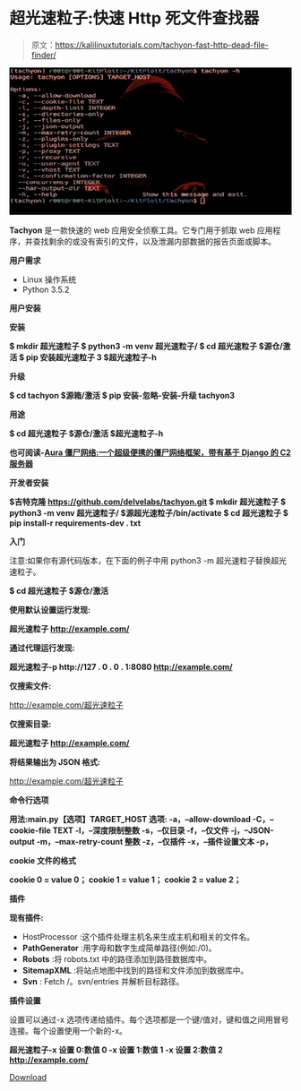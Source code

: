 # 超光速粒子:快速 Http 死文件查找器

> 原文：<https://kalilinuxtutorials.com/tachyon-fast-http-dead-file-finder/>

[![Tachyon : Fast Http Dead File Finder](img/6ca891b2afc3e80ada6b1defde4d6066.png "Tachyon : Fast Http Dead File Finder")](https://1.bp.blogspot.com/-yapNQq7nVxM/XY9GYdycqCI/AAAAAAAACqg/1lyVf4BqOHcHV2tSe-McDJfsu62n_V3FQCLcBGAsYHQ/s1600/tachyon%2B%25281%2529.png)

**Tachyon** 是一款快速的 web 应用安全侦察工具。它专门用于抓取 web 应用程序，并查找剩余的或没有索引的文件，以及泄漏内部数据的报告页面或脚本。

**用户需求**

*   Linux 操作系统
*   Python 3.5.2

**用户安装**

**安装**

**$ mkdir 超光速粒子
$ python3 -m venv 超光速粒子/
$ cd 超光速粒子
$源仓/激活
$ pip 安装超光速粒子 3
$超光速粒子-h**

**升级**

**$ cd tachyon
$源箱/激活
$ pip 安装-忽略-安装-升级 tachyon3**

**用途**

**$ cd 超光速粒子
$源仓/激活
$超光速粒子-h**

**也可阅读-[Aura 僵尸网络:一个超级便携的僵尸网络框架，带有基于 Django 的 C2 服务器](https://kalilinuxtutorials.com/aura-botnet-django-based-c2-server/)**

**开发者安装**

**$吉特克隆 https://github.com/delvelabs/tachyon.git
$ mkdir 超光速粒子
$ python3 -m venv 超光速粒子/
$源超光速粒子/bin/activate
$ cd 超光速粒子
$ pip install-r requirements-dev . txt**

**入门**

注意:如果你有源代码版本，在下面的例子中用 python3 -m 超光速粒子替换超光速粒子。

**$ cd 超光速粒子
$源仓/激活**

**使用默认设置运行发现:**

**超光速粒子 http://example.com/**

**通过代理运行发现:**

**超光速粒子-p http://127 . 0 . 0 . 1:8080 http://example.com/**

**仅搜索文件:**

http://example.com/超光速粒子

**仅搜索目录:**

**超光速粒子 http://example.com/**

**将结果输出为 JSON 格式:**

http://example.com/超光速粒子

**命令行选项**

**用法:main.py【选项】TARGET_HOST
选项:
-a，–allow-download
-C，–cookie-file TEXT
-l，–深度限制整数
-s，–仅目录
-f，–仅文件
-j，–JSON-output
-m，–max-retry-count 整数
-z，–仅插件
-x，–插件设置文本
-p，**

**cookie 文件的格式**

**cookie 0 = value 0；
cookie 1 = value 1；
cookie 2 = value 2；**

**插件**

**现有插件:**

*   HostProcessor :这个插件处理主机名来生成主机和相关的文件名。
*   **PathGenerator** :用字母和数字生成简单路径(例如:/0)。
*   **Robots** :将 robots.txt 中的路径添加到路径数据库中。
*   **SitemapXML** :将站点地图中找到的路径和文件添加到数据库中。
*   **Svn** : Fetch /。svn/entries 并解析目标路径。

**插件设置**

设置可以通过-x 选项传递给插件。每个选项都是一个键/值对，键和值之间用冒号连接。每个设置使用一个新的-x。

**超光速粒子-x 设置 0:数值 0 -x 设置 1:数值 1 -x 设置 2:数值 2 http://example.com/**

[Download](https://github.com/delvelabs/tachyon)